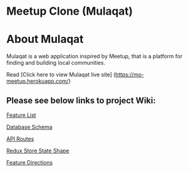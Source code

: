# Meetup Clone (Mulaqat)

# About Mulaqat

Mulaqat is a web application inspired by Meetup, that is a platform for finding and building local communities. 

Read [Click here to view Mulaqat live site] (https://mo-meetup.herokuapp.com/)

## Please see below links to project Wiki:

[Feature List](https://github.com/maliha-omair/meetup/wiki/Features/_edit) 

[Database Schema](https://github.com/maliha-omair/meetup/wiki/Database-schema-image.) 

[API Routes](https://github.com/maliha-omair/meetup/wiki/API-Documentation) 

[Redux Store State Shape](https://github.com/maliha-omair/meetup/wiki/Redux-State-Shape---meetup) 

[Feature Directions](https://github.com/maliha-omair/meetup/wiki/Features-Directions) 